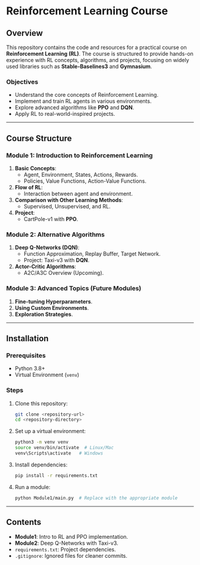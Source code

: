 # Reinforcement Learning Course

## Overview
This repository contains the code and resources for a practical course on **Reinforcement Learning (RL)**. The course is structured to provide hands-on experience with RL concepts, algorithms, and projects, focusing on widely used libraries such as **Stable-Baselines3** and **Gymnasium**.

### Objectives
- Understand the core concepts of Reinforcement Learning.
- Implement and train RL agents in various environments.
- Explore advanced algorithms like **PPO** and **DQN**.
- Apply RL to real-world-inspired projects.

---

## Course Structure

### **Module 1: Introduction to Reinforcement Learning**
1. **Basic Concepts**:
   - Agent, Environment, States, Actions, Rewards.
   - Policies, Value Functions, Action-Value Functions.
2. **Flow of RL**:
   - Interaction between agent and environment.
3. **Comparison with Other Learning Methods**:
   - Supervised, Unsupervised, and RL.
4. **Project**:
   - CartPole-v1 with **PPO**.

### **Module 2: Alternative Algorithms**
1. **Deep Q-Networks (DQN)**:
   - Function Approximation, Replay Buffer, Target Network.
   - Project: Taxi-v3 with **DQN**.
2. **Actor-Critic Algorithms**:
   - A2C/A3C Overview (Upcoming).

### **Module 3: Advanced Topics (Future Modules)**
1. **Fine-tuning Hyperparameters**.
2. **Using Custom Environments**.
3. **Exploration Strategies**.

---

## Installation

### Prerequisites
- Python 3.8+
- Virtual Environment (`venv`)

### Steps
1. Clone this repository:
   ```bash
   git clone <repository-url>
   cd <repository-directory>
   ```

2. Set up a virtual environment:
   ```bash
   python3 -m venv venv
   source venv/bin/activate  # Linux/Mac
   venv\Scripts\activate   # Windows
   ```

3. Install dependencies:
   ```bash
   pip install -r requirements.txt
   ```

4. Run a module:
   ```bash
   python Module1/main.py  # Replace with the appropriate module
   ```

---

## Contents
- **Module1**: Intro to RL and PPO implementation.
- **Module2**: Deep Q-Networks with Taxi-v3.
- `requirements.txt`: Project dependencies.
- `.gitignore`: Ignored files for cleaner commits.
